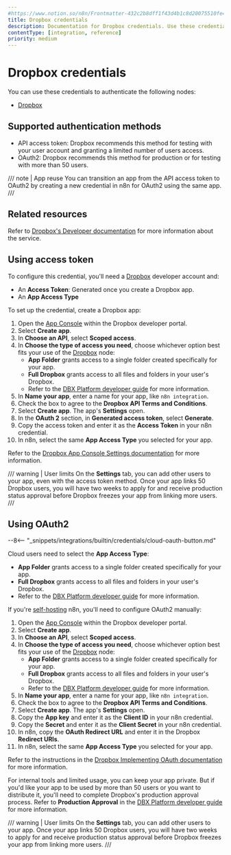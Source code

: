 ```yaml
---
#https://www.notion.so/n8n/Frontmatter-432c2b8dff1f43d4b1c8d20075510fe4
title: Dropbox credentials
description: Documentation for Dropbox credentials. Use these credentials to authenticate Dropbox in n8n, a workflow automation platform.
contentType: [integration, reference]
priority: medium
---
```


# Dropbox credentials

You can use these credentials to authenticate the following nodes:

- [Dropbox](/integrations/builtin/app-nodes/n8n-nodes-base.dropbox.md)

## Supported authentication methods

- API access token: Dropbox recommends this method for testing with your user account and granting a limited number of users access.
- OAuth2: Dropbox recommends this method for production or for testing with more than 50 users.

/// note | App reuse
You can transition an app from the API access token to OAuth2 by creating a new credential in n8n for OAuth2 using the same app.
///

## Related resources

Refer to [Dropbox's Developer documentation](https://www.dropbox.com/developers/documentation) for more information about the service.

## Using access token

To configure this credential, you'll need a [Dropbox](https://www.dropbox.com/developers) developer account and:

- An **Access Token**: Generated once you create a Dropbox app.
- An **App Access Type**

To set up the credential, create a Dropbox app:

1. Open the [App Console](https://www.dropbox.com/developers/apps) within the Dropbox developer portal.
2. Select **Create app**.
3. In **Choose an API**, select **Scoped access**.
4. In **Choose the type of access you need**, choose whichever option best fits your use of the [Dropbox](/integrations/builtin/app-nodes/n8n-nodes-base.dropbox.md) node:
    - **App Folder** grants access to a single folder created specifically for your app.
    - **Full Dropbox** grants access to all files and folders in your user's Dropbox.
    - Refer to the [DBX Platform developer guide](https://www.dropbox.com/developers/reference/developer-guide) for more information.
5. In **Name your app**, enter a name for your app, like `n8n integration`.
6. Check the box to agree to the **Dropbox API Terms and Conditions**.
7. Select **Create app**. The app's **Settings** open.
8. In the **OAuth 2** section, in **Generated access token**, select **Generate**.
9. Copy the access token and enter it as the **Access Token** in your n8n credential.
10. In n8n, select the same **App Access Type** you selected for your app.

Refer to the [Dropbox App Console Settings documentation](https://www.dropbox.com/developers/reference/getting-started) for more information.

/// warning | User limits
On the **Settings** tab, you can add other users to your app, even with the access token method. Once your app links 50 Dropbox users, you will have two weeks to apply for and receive production status approval before Dropbox freezes your app from linking more users.
///

## Using OAuth2

--8<-- "_snippets/integrations/builtin/credentials/cloud-oauth-button.md"

Cloud users need to select the **App Access Type**:

- **App Folder** grants access to a single folder created specifically for your app.
- **Full Dropbox** grants access to all files and folders in your user's Dropbox.
- Refer to the [DBX Platform developer guide](https://www.dropbox.com/developers/reference/developer-guide) for more information.

If you're [self-hosting](/hosting/index.md) n8n, you'll need to configure OAuth2 manually:

1. Open the [App Console](https://www.dropbox.com/developers/apps) within the Dropbox developer portal.
2. Select **Create app**.
3. In **Choose an API**, select **Scoped access**.
4. In **Choose the type of access you need**, choose whichever option best fits your use of the [Dropbox](/integrations/builtin/app-nodes/n8n-nodes-base.dropbox.md) node:
    - **App Folder** grants access to a single folder created specifically for your app.
    - **Full Dropbox** grants access to all files and folders in your user's Dropbox.
    - Refer to the [DBX Platform developer guide](https://www.dropbox.com/developers/reference/developer-guide) for more information.
5. In **Name your app**, enter a name for your app, like `n8n integration`.
6. Check the box to agree to the **Dropbox API Terms and Conditions**.
7. Select **Create app**. The app's **Settings** open.
8. Copy the **App key** and enter it as the **Client ID** in your n8n credential.
9. Copy the **Secret** and enter it as the **Client Secret** in your n8n credential.
10. In n8n, copy the **OAuth Redirect URL** and enter it in the Dropbox **Redirect URIs**.
11. In n8n, select the same **App Access Type** you selected for your app.

Refer to the instructions in the [Dropbox Implementing OAuth documentation](https://developers.dropbox.com/oauth-guide#implementing-oauth) for more information.

For internal tools and limited usage, you can keep your app private. But if you'd like your app to be used by more than 50 users or you want to distribute it, you'll need to complete Dropbox's production approval process. Refer to **Production Approval** in the [DBX Platform developer guide](https://www.dropbox.com/developers/reference/developer-guide) for more information.

/// warning | User limits
On the **Settings** tab, you can add other users to your app. Once your app links 50 Dropbox users, you will have two weeks to apply for and receive production status approval before Dropbox freezes your app from linking more users.
///
